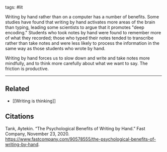 tags: #lit 

Writing by hand rather than on a computer has a number of benefits. Some studies have found that writing by hand activates more areas of the brain than typing, leading some scientists to argue that it promotes "deep encoding." Students who took notes by hand were found to remember more of what they recorded; those who typed their notes tended to transcribe rather than take notes and were less likely to process the information in the same way as those students who wrote by hand. 

Writing by hand forces us to slow down and write and take notes more mindfully, and to think more carefully about what we want to say. The friction is productive. 


---
## Related
- [[Writing is thinking]]

## Citations
Tank, Aytekin. “The Psychological Benefits of Writing by Hand.” Fast Company, November 23, 2020. https://www.fastcompany.com/90578555/the-psychological-benefits-of-writing-by-hand.
